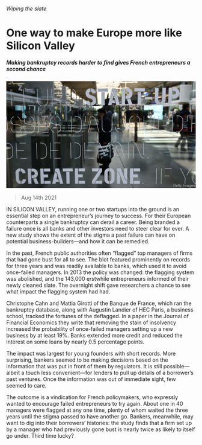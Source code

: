###### Wiping the slate

# One way to make Europe more like Silicon Valley 

##### Making bankruptcy records harder to find gives French entrepreneurs a second chance 

![image](images/20210814_wbp503.jpg) 

> Aug 14th 2021 

IN SILICON VALLEY, running one or two startups into the ground is an essential step on an entrepreneur’s journey to success. For their European counterparts a single bankruptcy can derail a career. Being branded a failure once is all banks and other investors need to steer clear for ever. A new study shows the extent of the stigma a past failure can have on potential business-builders—and how it can be remedied.

In the past, French public authorities often “flagged” top managers of firms that had gone bust for all to see. The blot featured prominently on records for three years and was readily available to banks, which used it to avoid once-failed managers. In 2013 the policy was changed: the flagging system was abolished, and the 143,000 erstwhile entrepreneurs informed of their newly cleaned slate. The overnight shift gave researchers a chance to see what impact the flagging system had had.


Christophe Cahn and Mattia Girotti of the Banque de France, which ran the bankruptcy database, along with Augustin Landier of HEC Paris, a business school, tracked the fortunes of the deflagged. In a paper in the Journal of Financial Economics they write that removing the stain of insolvency increased the probability of once-failed managers setting up a new business by at least 19%. Banks extended more credit and reduced the interest on some loans by nearly 0.5 percentage points.

The impact was largest for young founders with short records. More surprising, bankers seemed to be making decisions based on the information that was put in front of them by regulators. It is still possible—albeit a touch less convenient—for lenders to pull up details of a borrower’s past ventures. Once the information was out of immediate sight, few seemed to care.

The outcome is a vindication for French policymakers, who expressly wanted to encourage failed entrepreneurs to try again. About one in 40 managers were flagged at any one time, plenty of whom waited the three years until the stigma passed to have another go. Bankers, meanwhile, may want to dig into their borrowers’ histories: the study finds that a firm set up by a manager who had previously gone bust is nearly twice as likely to itself go under. Third time lucky?

